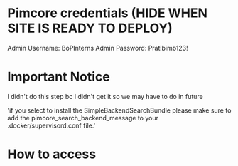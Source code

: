 # Pimcore credentials (HIDE WHEN SITE IS READY TO DEPLOY)

Admin Username: BoPInterns
Admin Password: Pratibimb123!

# Important Notice 

I didn't do this step bc I didn't get it so we may have to do in future

'if you select to install the SimpleBackendSearchBundle please make sure to add the pimcore_search_backend_message to your .docker/supervisord.conf file.'

# How to access